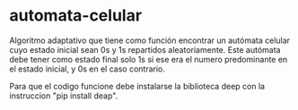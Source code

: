 # automata-celular
Algoritmo adaptativo que tiene como función encontrar un autómata celular cuyo estado inicial sean 0s y 1s repartidos aleatoriamente.  Este autómata debe tener como estado final solo 1s si ese era el numero predominante en el estado inicial, y 0s en el caso contrario.

Para que el codigo funcione debe instalarse la biblioteca deep con la instruccion "pip install deap".
